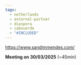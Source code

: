 ```yaml
---
tags:
  - netherlands
  - external-partner
  - diaspora
  - caboverde
  - "#INCLUDED"
---
```

https://www.sandimmendes.com/

**Meeting on 30/03/2025** (~45min)
